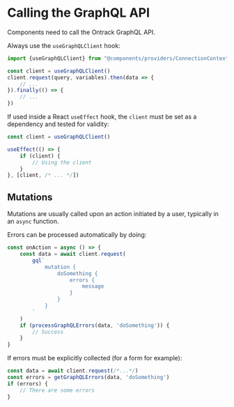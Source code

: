 # Calling the GraphQL API

Components need to call the Ontrack GraphQL API.

Always use the `useGraphQLClient` hook:

```javascript
import {useGraphQLClient} from "@components/providers/ConnectionContextProvider";

const client = useGraphQLClient()
client.request(query, variables).then(data => {
    // ...
}).finally(() => {
    // ...
})
```

If used inside a React `useEffect` hook, the `client` must be set as a dependency and tested for validity:

```javascript
const client = useGraphQLClient()

useEffect(() => {
    if (client) {
        // Using the client
    }
}, [client, /* ... */])
```

## Mutations

Mutations are usually called upon an action initiated by a user, typically in an `async` function.

Errors can be processed automatically by doing:

```javascript
const onAction = async () => {
    const data = await client.request(
        gql`
            mutation {
                doSomething {
                    errors {
                        message
                    }
                }
            }
        `
    )
    if (processGraphQLErrors(data, 'doSomething')) {
        // Success
    }
}
```

If errors must be explicitly collected (for a form for example):

```javascript
const data = await client.request(/*...*/)
const errors = getGraphQLErrors(data, 'doSomething')
if (errors) {
    // There are some errors
}
```
